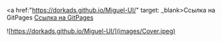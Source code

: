<a href:"https://dorkads.github.io/Miguel-UI/" target: _blank>Ссылка на GitPages</a>
[Ссылка на GitPages](https://dorkads.github.io/Miguel-UI/)

![https://dorkads.github.io/Miguel-UI/](images/Cover.jpeg)
